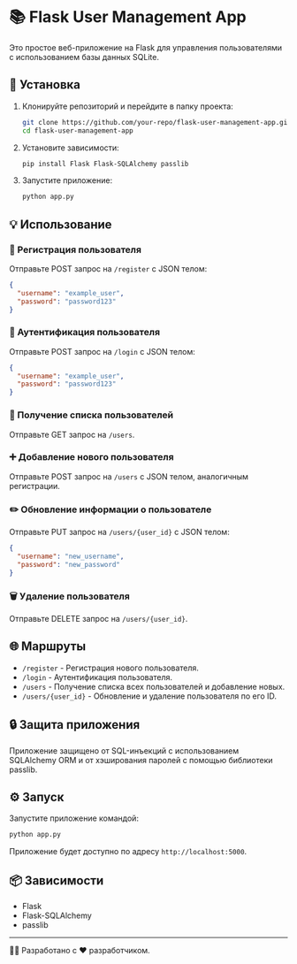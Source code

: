 # 📚 Flask User Management App

Это простое веб-приложение на Flask для управления пользователями с использованием базы данных SQLite.

## 🚀 Установка

1. Клонируйте репозиторий и перейдите в папку проекта:
   ```bash
   git clone https://github.com/your-repo/flask-user-management-app.git
   cd flask-user-management-app
   ```

2. Установите зависимости:
   ```bash
   pip install Flask Flask-SQLAlchemy passlib
   ```

3. Запустите приложение:
   ```bash
   python app.py
   ```

## 💡 Использование

### 🔐 Регистрация пользователя

Отправьте POST запрос на `/register` с JSON телом:

```json
{
  "username": "example_user",
  "password": "password123"
}
```

### 🔑 Аутентификация пользователя

Отправьте POST запрос на `/login` с JSON телом:

```json
{
  "username": "example_user",
  "password": "password123"
}
```

### 📜 Получение списка пользователей

Отправьте GET запрос на `/users`.

### ➕ Добавление нового пользователя

Отправьте POST запрос на `/users` с JSON телом, аналогичным регистрации.

### ✏️ Обновление информации о пользователе

Отправьте PUT запрос на `/users/{user_id}` с JSON телом:

```json
{
  "username": "new_username",
  "password": "new_password"
}
```

### 🗑️ Удаление пользователя

Отправьте DELETE запрос на `/users/{user_id}`.

## 🌐 Маршруты

- `/register` - Регистрация нового пользователя.
- `/login` - Аутентификация пользователя.
- `/users` - Получение списка всех пользователей и добавление новых.
- `/users/{user_id}` - Обновление и удаление пользователя по его ID.

## 🔒 Защита приложения

Приложение защищено от SQL-инъекций с использованием SQLAlchemy ORM и от хэширования паролей с помощью библиотеки passlib.

## ⚙️ Запуск

Запустите приложение командой:

```bash
python app.py
```

Приложение будет доступно по адресу `http://localhost:5000`.

## 📦 Зависимости

- Flask
- Flask-SQLAlchemy
- passlib

---

👨‍💻 Разработано с ❤️ разработчиком.
